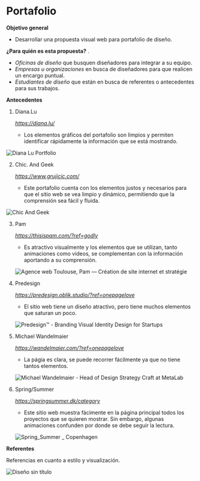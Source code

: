 # Portafolio

**Objetivo general**
* Desarrollar una propuesta visual web para portafolio de diseño.

**¿Para quién es esta propuesta?**
.
* *Oficinas de diseño* que busquen diseñadores para integrar a su equipo.
* *Empresas u organizaciones* en busca de diseñadores para que realicen un encargo puntual.
* *Estudiantes de diseño* que están en busca de referentes o antecedentes para sus trabajos.

**Antecedentes**
1. Diana.Lu
   
   *https://diana.lu/*
   
   * Los elementos gráficos del portafolio son limpios y permiten identificar rápidamente la información que se está mostrando.
     
  ![Diana Lu Portfolio](https://github.com/Isidoramunoz/Portafolio/assets/141790888/a4fe1883-af1d-4788-884e-c5b6c55985ac)

2. Chic. And Geek
   
   *https://www.grujicic.com/*
   * Este portafolio cuenta con los elementos justos y necesarios para que el sitio web se vea limpio y dinámico, permitiendo que la comprensión sea fácil y fluida.
   
  ![Chic  And Geek](https://github.com/Isidoramunoz/Portafolio/assets/141790888/6c97a28e-1cd5-41dd-b174-afd660789352)

3. Pam
   
   *https://thisispam.com/?ref=godly*
   * Es atractivo visualmente y los elementos que se utilizan, tanto animaciones como videos, se complementan con la información aportando a su comprensión.
     
   ![Agence web Toulouse, Pam — Création de site internet et stratégie](https://github.com/Isidoramunoz/Portafolio/assets/141790888/7940af2b-0e88-4a55-b6bc-a1102d5daa86)

4. Predesign
   
   *https://predesign.oblik.studio/?ref=onepagelove*
   * El sitio web tiene un diseño atractivo, pero tiene muchos elementos que saturan un poco.

    ![Predesign™ - Branding   Visual Identity Design for Startups](https://github.com/Isidoramunoz/Portafolio/assets/141790888/16401051-58df-4234-b83b-7082e29a3e36)

5. Michael Wandelmaier
   
   *https://wandelmaier.com/?ref=onepagelove*
   * La págia es clara, se puede recorrer fácilmente ya que no tiene tantos elementos.

    ![Michael Wandelmaier - Head of Design Strategy   Craft at MetaLab](https://github.com/Isidoramunoz/Portafolio/assets/141790888/77a0bc6a-e459-4604-b58c-5226686111f6)

6. Spring/Summer
   
   *https://springsummer.dk/category*
    * Este sitio web muestra fácimente en la página principal todos los proyectos que se quieren mostrar. Sin embargo, algunas animaciones confunden por donde se debe seguir la lectura.
   
   ![Spring_Summer _ Copenhagen](https://github.com/Isidoramunoz/Portafolio/assets/141790888/ff21404f-be11-41d6-a4f0-1fe5926b2bef)



**Referentes**

Referencias en cuanto a estilo y visualización.

![Diseño sin título](https://github.com/Isidoramunoz/Portafolio/assets/141790888/9d177b39-1de3-4189-9119-ab2701b9f526)

